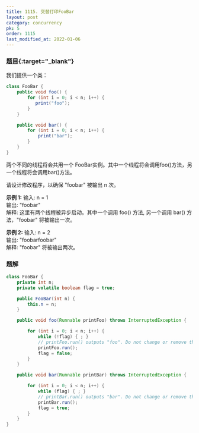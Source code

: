 ```yaml
---
title: 1115. 交替打印FooBar
layout: post
category: concurrency
pk: 5
order: 1115
last_modified_at: 2022-01-06
---
```


### [题目](https://leetcode-cn.com/problems/print-foobar-alternately/){:target="_blank"}

我们提供一个类：

```java
class FooBar {
    public void foo() {
        for (int i = 0; i < n; i++) {
           print("foo");
        }
    }

    public void bar() {
        for (int i = 0; i < n; i++) {
            print("bar");
        }
    }
}

```

两个不同的线程将会共用一个 FooBar实例。其中一个线程将会调用foo()方法，另一个线程将会调用bar()方法。

请设计修改程序，以确保 "foobar" 被输出 n 次。



**示例 1:**
输入: n = 1  
输出: "foobar"  
解释: 这里有两个线程被异步启动。其中一个调用 foo() 方法, 另一个调用 bar() 方法，"foobar" 将被输出一次。

**示例 2:**
输入: n = 2  
输出: "foobarfoobar"  
解释: "foobar" 将被输出两次。

### 题解
```java
class FooBar {
    private int n;
    private volatile boolean flag = true;

    public FooBar(int n) {
        this.n = n;
    }

    public void foo(Runnable printFoo) throws InterruptedException {

        for (int i = 0; i < n; i++) {
            while (!flag) { ; }
            // printFoo.run() outputs "foo". Do not change or remove this line.
            printFoo.run();
            flag = false;
        }
    }

    public void bar(Runnable printBar) throws InterruptedException {

        for (int i = 0; i < n; i++) {
            while (flag) { ; }
            // printBar.run() outputs "bar". Do not change or remove this line.
            printBar.run();
            flag = true;
        }
    }
}
```